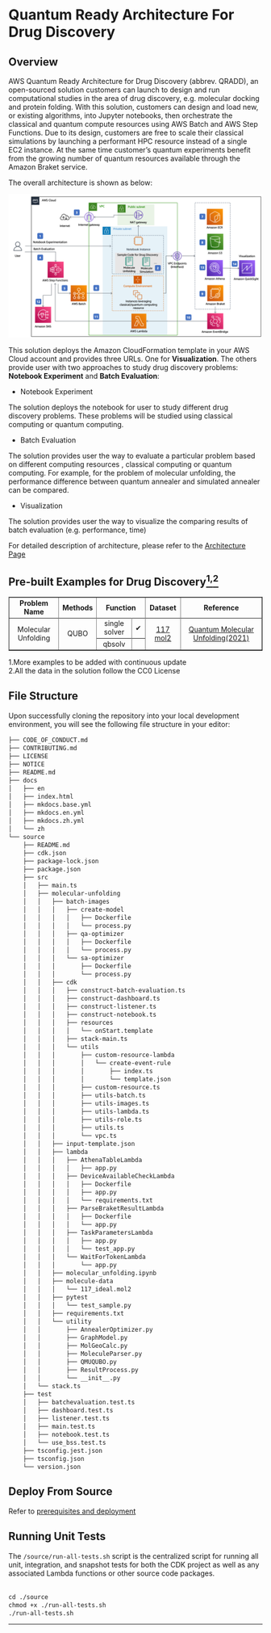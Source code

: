 # Quantum Ready Architecture For Drug Discovery

## Overview

AWS Quantum Ready Architecture for Drug Discovery (abbrev. QRADD), an open-sourced solution customers can launch to design and run computational studies in the area of drug discovery, e.g. molecular docking and protein folding. With this solution, customers can design and load new, or existing algorithms, into Jupyter notebooks, then orchestrate the classical and quantum compute resources using AWS Batch and AWS Step Functions. Due to its design, customers are free to scale their classical simulations by launching a performant HPC resource instead of  a single EC2 instance. At the same time customer’s quantum experiments benefit from the growing number of quantum resources available through the Amazon Braket service.

The overall architecture is shown as below:

![architecture](./docs/en/images/architecture.png)

This solution deploys the Amazon CloudFormation template in your 
AWS Cloud account and provides three URLs. One for **Visualization**.
The others provide user with two approaches to study drug discovery 
problems: **Notebook Experiment** and **Batch Evaluation**:

* Notebook Experiment

The solution deploys the notebook for user to study different drug discovery 
problems. 
These problems will be studied using classical computing or quantum 
computing.

* Batch Evaluation

The solution provides user the way to evaluate a particular problem based 
on different computing resources , classical computing or quantum computing. 
For example, for the problem of molecular unfolding, the performance difference 
between quantum annealer and simulated annealer can be compared.

* Visualization

The solution provides user the way to visualize the comparing results of 
batch evaluation (e.g. performance, time)

For detailed description of architecture, please refer to the 
[Architecture Page](https://awslabs.github.io/quantum-ready-solution-for-drug-discovery/en/architecture/)

## Pre-built Examples for Drug Discovery[<sup>1,</sup>](#more-example)[<sup>2</sup>](#data)
<table border='1' style="text-align: center">
    <tr>
        <td><B>Problem Name</B></td>
        <td><B>Methods</td>
        <td colspan='2'><B>Function</td>
        <td><B>Dataset</td>
        <td><B>Reference</td>
    <tr>
    <tr>
        <td rowspan='4'>Molecular Unfolding </td>
        <td rowspan='4'>QUBO</td>
        <td><span>single solver</span></td>
        <td><span>&#10004;</span></td>
        <td rowspan='4'><a href="https://www.rcsb.org/ligand/117">117 mol2</a></td>
        <td rowspan='4'><a href="https://arxiv.org/abs/2107.13607">Quantum Molecular Unfolding(2021)</a></td>
    <tr>
    <tr>
        <td><span>qbsolv</span></td>
        <td><span><span></td>
</table>

<div id='more-example'></div>
1.More examples to be added with continuous update
<div id='data'></div>
2.All the data in the solution follow the CC0 License

## File Structure

Upon successfully cloning the repository into your local development environment, you will see the following file structure in your editor:

```
├── CODE_OF_CONDUCT.md
├── CONTRIBUTING.md
├── LICENSE
├── NOTICE
├── README.md
├── docs
│   ├── en
│   ├── index.html
│   ├── mkdocs.base.yml
│   ├── mkdocs.en.yml
│   ├── mkdocs.zh.yml
│   └── zh
└── source
    ├── README.md
    ├── cdk.json
    ├── package-lock.json
    ├── package.json
    ├── src
    │   ├── main.ts
    │   ├── molecular-unfolding
    │   │   ├── batch-images
    │   │   │   ├── create-model
    │   │   │   │   ├── Dockerfile
    │   │   │   │   └── process.py
    │   │   │   ├── qa-optimizer
    │   │   │   │   ├── Dockerfile
    │   │   │   │   └── process.py
    │   │   │   └── sa-optimizer
    │   │   │       ├── Dockerfile
    │   │   │       └── process.py
    │   │   ├── cdk
    │   │   │   ├── construct-batch-evaluation.ts
    │   │   │   ├── construct-dashboard.ts
    │   │   │   ├── construct-listener.ts
    │   │   │   ├── construct-notebook.ts
    │   │   │   ├── resources
    │   │   │   │   └── onStart.template
    │   │   │   ├── stack-main.ts
    │   │   │   └── utils
    │   │   │       ├── custom-resource-lambda
    │   │   │       │   └── create-event-rule
    │   │   │       │       ├── index.ts
    │   │   │       │       └── template.json
    │   │   │       ├── custom-resource.ts
    │   │   │       ├── utils-batch.ts
    │   │   │       ├── utils-images.ts
    │   │   │       ├── utils-lambda.ts
    │   │   │       ├── utils-role.ts
    │   │   │       ├── utils.ts
    │   │   │       └── vpc.ts
    │   │   ├── input-template.json
    │   │   ├── lambda
    │   │   │   ├── AthenaTableLambda
    │   │   │   │   ├── app.py
    │   │   │   ├── DeviceAvailableCheckLambda
    │   │   │   │   ├── Dockerfile
    │   │   │   │   ├── app.py
    │   │   │   │   └── requirements.txt
    │   │   │   ├── ParseBraketResultLambda
    │   │   │   │   ├── Dockerfile
    │   │   │   │   └── app.py
    │   │   │   ├── TaskParametersLambda
    │   │   │   │   ├── app.py
    │   │   │   │   └── test_app.py
    │   │   │   └── WaitForTokenLambda
    │   │   │       └── app.py
    │   │   ├── molecular_unfolding.ipynb
    │   │   ├── molecule-data
    │   │   │   └── 117_ideal.mol2
    │   │   ├── pytest
    │   │   │   └── test_sample.py
    │   │   ├── requirements.txt
    │   │   └── utility
    │   │       ├── AnnealerOptimizer.py
    │   │       ├── GraphModel.py
    │   │       ├── MolGeoCalc.py
    │   │       ├── MoleculeParser.py
    │   │       ├── QMUQUBO.py
    │   │       ├── ResultProcess.py
    │   │       └── __init__.py
    │   └── stack.ts
    ├── test
    │   ├── batchevaluation.test.ts
    │   ├── dashboard.test.ts
    │   ├── listener.test.ts
    │   ├── main.test.ts
    │   ├── notebook.test.ts
    │   └── use_bss.test.ts
    ├── tsconfig.jest.json
    ├── tsconfig.json
    └── version.json
```
## Deploy From Source

Refer to [prerequisites and deployment](./source/README.md)

## Running Unit Tests

The `/source/run-all-tests.sh` script is the centralized script for running all unit, integration, and snapshot tests for both the CDK project as well as any associated Lambda functions or other source code packages.

```

cd ./source
chmod +x ./run-all-tests.sh
./run-all-tests.sh

```
***
